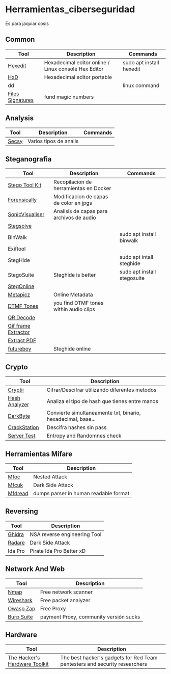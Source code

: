 # Herramientas_ciberseguridad
Es para jaquiar cosis


## Common
|Tool                                       |Description                                                |Commands                   |
|-------------------------------------------|-----------------------------------------------------------|---------------------------|
| [Hexedit][Hexedit-link]                   | Hexadecimal editor online / Linux console Hex Editor      | sudo apt install hexedit  |
| [HxD][HxD-link]                           | Hexadecimal editor portable                               |                           |
| dd                                        |                                                           | linux command             |
| [Files Signatures][FilesSignatures-link]  | fund magic numbers                                        |                           |


## Analysis
|Tool                   |Description                |Commands   |
|-----------------------|---------------------------|-----------|
| [Secsy][Secsy-link]   | Varios tipos de analis    |           |



## Steganografia

|Tool                                           |Description                                |Commands                       |
|-----------------------------------------------|-------------------------------------------|-------------------------------|
| [Stego Tool Kit][StegoToolKit-link]           | Recopilacion de herramientas en Docker    |                               |
| [Forensically][Forensically-link]             | Modificacion de capas de color en jpgs    |                               |
| [SonicVisualiser][SonicVisualiser-link]       | Analisis de capas para archivos de audio  |                               |
| [Stegsolve][Stegsolve-link]                   |                                           |                               |
| BinWalk                                       |                                           | sudo apt install binwalk      |
| Exiftool                                      |                                           |                               |
| StegHide                                      |                                           | sudo apt intall steghide      |
| StegoSuite                                    | Steghide is better                        | sudo apt install stegosuite   |
| [StegOnline][StegOnline-link]                 |                                           |                               |
| [Metapicz][Metapicz-link]                     | Online Metadata                           |                               |
| [DTMF Tones][DTMFTones-link]                  | you find DTMF tones within audio clips    |                               |
| [QR Decode][QRDecode-link]                    |                                           |                               |
| [Gif frame Extractor][GifFrameExtractor-link] |                                           |                               |
| [Extract PDF][ExtractPDF-link]                |                                           |                               |
| [futureboy][Futureboy-link]                   | Steghide online                           |                               |

## Crypto

|Tool                                   |Description                                                    |
|---------------------------------------|---------------------------------------------------------------|
| [Cryptii][Cryptii-link]               | Cifrar/Descifrar utilizando diferentes metodos                |
| [Hash Analyzer][HashAnalyzer-link]    | Analiza el tipo de hash que tienes entre manos                |
| [DarkByte][DarkByte-link]             | Convierte simultaneamente txt, binario, hexadecimal, base...  |
| [CrackStation][CrackStation-link]     | Descifra hashes sin pass                                      |
| [Server Test][ServerTest-link]        | Entropy and Randomnes check                                   |


## Herramientas Mifare

|Tool                       |Description                            |
|---------------------------|---------------------------------------|
| [Mfoc][Mfoc-link]         | Nested Attack                         |
| [Mfcuk][Mfcuk-link]       | Dark Side Attack                      |
| [Mfdread][Mfdread-link]   | dumps parser in human readable format |


## Reversing
|Tool                   |Description                    |
|-----------------------|-------------------------------|
| [Ghidra][Ghidra-link] | NSA reverse engineering Tool  |
| [Radare][Radare-link] | Dark Side Attack              |
| Ida Pro               | Pirate Ida Pro Better xD      |


## Network And Web
|Tool                           |Description                                |
|-------------------------------|-------------------------------------------|
| [Nmap][Nmap-link]             | Free network scanner                      |
| [Wireshark][Wireshark-link]   | Free packet analyzer                      |
| [Owasp Zap][OwaspZap-link]    | Free Proxy                                |
| [Burp Suite][BurpSuite-link]  | payment Proxy, community versión sucks    |


## Hardware
|Tool                                                               |Description                                                                    |
|-------------------------------------------------------------------|-------------------------------------------------------------------------------|
| [The Hacker's Hardware Toolkit][TheHackersHardwareToolkit-link]   | The best hacker's gadgets for Red Team pentesters and security researchers    |


[Hexedit-link]: https://hexed.it/
[HxD-link]: https://mh-nexus.de/en/hxd/
[FilesSignatures-link]: https://www.filesignatures.net/index.php?search=FFD8FFE0&mode=SIG
[Secsy-link]: https://www.secsy.net/
[StegoToolKit-link]: https://github.com/DominicBreuker/stego-toolkit
[Forensically-link]: https://29a.ch/photo-forensics/#forensic-magnifier
[SonicVisualiser-link]: https://www.sonicvisualiser.org/
[Stegsolve-link]: https://github.com/zardus/ctf-tools/blob/master/stegsolve/install
[StegOnline-link]: https://georgeom.net/StegOnline/upload
[Metapicz-link]: http://metapicz.com/#landing
[DTMFTones-link]: http://dialabc.com/sound/detect/index.html
[QRDecode-link]: http://qrlogo.kaarposoft.dk/qrdecode.html
[GifFrameExtractor-link]: https://ezgif.com/split
[ExtractPDF-link]: https://www.extractpdf.com/ 
[Futureboy-link]: https://futureboy.us/stegano/decinput.html
[Cryptii-link]: https://cryptii.com/
[HashAnalyzer-link]: https://www.tunnelsup.com/hash-analyzer/
[DarkByte-link]: https://conv.darkbyte.ru/
[CrackStation-link]: https://crackstation.net/
[ServerTest-link]: https://servertest.online/entropy
[Mfoc-link]: https://github.com/nfc-tools/mfoc
[Mfcuk-link]: https://github.com/nfc-tools/mfcuk
[Mfdread-link]: https://github.com/zhovner/mfdread
[Ghidra-link]: https://ghidra-sre.org/
[Radare-link]: https://rada.re/r/
[Nmap-link]: https://nmap.org/
[Wireshark-link]: https://www.wireshark.org/
[OwaspZap-link]: https://github.com/zaproxy/zaproxy/wiki/Downloads
[BurpSuite-link]: https://portswigger.net/burp
[TheHackersHardwareToolkit-link]: https://github.com/yadox666/The-Hackers-Hardware-Toolkit